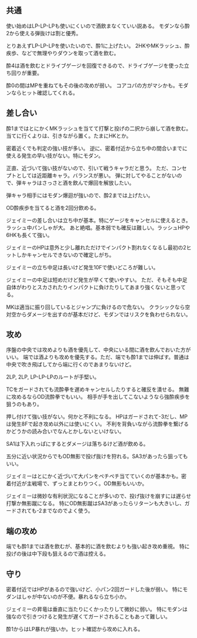 ## 共通

使い始めはLP-LP-LPも使いにくいので酒飲まなくていい説ある。
モダンなら酔2から使える弾抜けは割と優秀。

とりあえずLP-LP-LPを使いたいので、酔1に上げたい。
2HKやMKラッシュ、酔疾歩、などで無理やりダウンを取って酒を飲む。

酔4は酒を飲むとドライブゲージを回復できるので、ドライブゲージを使った立ち回りが重要。

酔0の間はMPを重ねてもその後の攻めが弱い。
コアコパの方がマシかも。モダンならヒット確認してくれる。

## 差し合い

酔1まではとにかくMKラッシュを当てて打撃と投げの二択から崩して酒を飲む。
当てに行くよりは、引きながら置く。たまにHKとか。

密着近くでも判定の強い技が多い。
逆に、密着付近から立ち中の間合いまでに使える発生の早い技がない。特にモダン。

正直、近づいて強い技がないので、引いて戦うキャラだと思う。
ただ、コンセプトとしては近距離キャラ。バランスが悪い。
弾に対してやることがないので、弾キャラはさっさと酒を飲んで爆回を解放したい。

弾キャラ相手にはモダン爆迴が強いので、酔2までは上げたい。

OD酔疾歩を当てると酒を2回分飲める。

ジェイミーの差し合いは立ち中が基本。特にゲージをキャンセルに使えるとき。ラッシュ中パンしゃが大。
あと絶唱。基本弱でも確反は難しい。ラッシュHPや6HKも長くて強い。

ジェイミーのHPは意外と少し離れただけでインパクト割れなくなるし最初の2ヒットしかキャンセルできないので確定しがち。

ジェイミーの立ち中足は長いけど発生10Fで使いどころが難しい。

ジェイミーの中足は短めだけど発生が早くて使いやすい。
ただ、そもそも中足自体がわりとスカされたりインパクトに負けたりしてあまり強くないと思ってる。

MKは適当に振り回しているとジャンプに負けるので危ない。
クラシックなら空対空からダメージを出すのが基本だけど、モダンではリスクを負わせられない。

## 攻め

序盤の中央では攻めよりも酒を優先して、中央にいる間に酒を飲んでおいた方がいい。
端では酒よりも攻めを優先する。ただ、端でも酔1までは伸ばす。普通は中央で吹き飛ばしてから端に行くのであまりないけど。

2LP, 2LP, LP-LP-LPのルートが手堅い。

TCをガードされても流酔拳を遅めキャンセルしたりすると確反を潰せる。
無難に攻めるならOD流酔拳でもいい。
相手が手を出してこないようなら強酔疾歩を狙うのもあり。

押し付けて強い技がない。何かと不利になる。
HPはガードされて-3だし、MPは発生8Fで起き攻め以外には使いにくい。
不利を背負いながら流酔拳を繋げるかどうかの読み合いでなんとかしないといけない。

SA1は下入れっぱにするとダメージは落ちるけど酒が飲める。

五分に近い状況からでもOD無影で投げ抜けを狩れる。SA3があったら狙ってもいい。

ジェイミーはとにかく近づいて大パンをペチペチ当てていくのが基本かも。密着付近が主戦場で、ずっとまとわりつく。OD無影もいいか。

ジェイミーは微妙な有利状況になることが多いので、投げ抜けを崩すには遅らせ打撃か無影蹴になる。
特にOD無影蹴はSA3があったらリターンも大きいし、ガードされても-2までなのでよく使う。

## 端の攻め

端でも酔1までは酒を飲むが、基本的に酒を飲むよりも強い起き攻め重視。
特に投げの後は中下段も狙えるので酒は控える。

## 守り

密着付近ではHPがあるので強いけど、小パン2回ガードした後が弱い。
特にモダンはしゃが中ないのが不便。暴れるなら立ち小か。

ジェイミーの昇竜は垂直に当たりにくかったりして微妙に弱い。
特にモダンは強なので引きつけると発生が遅くてガードされることもあって難しい。

酔1からはLP暴れが強いか。ヒット確認から攻めに入れる。
